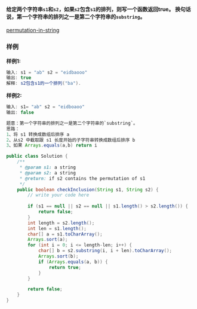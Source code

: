#### 给定两个字符串`s1`和`s2`，如果`s2`包含`s1`的排列，则写一个函数返回true。 换句话说，第一个字符串的排列之一是第二个字符串的`substring`。

[permutation-in-string](https://www.lintcode.com/problem/permutation-in-string/description)



### **样例**

**样例1:**

```java
输入: s1 = "ab" s2 = "eidbaooo"
输出: true
解释: s2包含s1的一个排列("ba").
```

**样例2:**

```java
输入: s1= "ab" s2 = "eidboaoo"
输出: false
```









```java
题意：第一个字符串的排列之一是第二个字符串的`substring`。
思路：
1、将 s1 转换成数组后排序 a
2、从s2 中截取跟 s1 长度开始的子字符串转换成数组后排序 b
3、如果 Arrays.equals(a,b) return i			


```





```java
public class Solution {
    /**
     * @param s1: a string
     * @param s2: a string
     * @return: if s2 contains the permutation of s1
     */
    public boolean checkInclusion(String s1, String s2) {
        // write your code here
        
        if (s1 == null || s2 == null || s1.length() > s2.length()) {
            return false;
        }
        int length = s2.length();
        int len = s1.length();
        char[] a = s1.toCharArray();
        Arrays.sort(a);
        for (int i = 0; i <= length-len; i++) {
            char[] b = s2.substring(i, i + len).toCharArray();
            Arrays.sort(b);
            if (Arrays.equals(a, b)) {
                return true;
            }
        }

        return false;
    }
}
```

